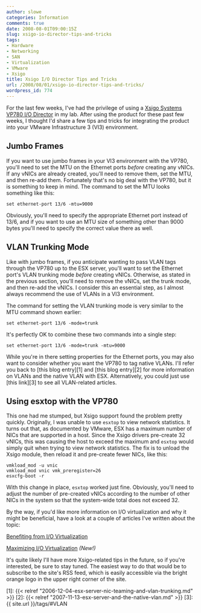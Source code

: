 ```yaml
---
author: slowe
categories: Information
comments: true
date: 2008-08-01T09:00:15Z
slug: xsigo-io-director-tips-and-tricks
tags:
- Hardware
- Networking
- SAN
- Virtualization
- VMware
- Xsigo
title: Xsigo I/O Director Tips and Tricks
url: /2008/08/01/xsigo-io-director-tips-and-tricks/
wordpress_id: 774
---
```


For the last few weeks, I've had the privilege of using a [Xsigo Systems VP780 I/O Director](http://www.xsigo.com/products/io_director.html) in my lab. After using the product for these past few weeks, I thought I'd share a few tips and tricks for integrating the product into your VMware Infrastructure 3 (VI3) environment.

## Jumbo Frames

If you want to use jumbo frames in your VI3 environment with the VP780, you'll need to set the MTU on the Ethernet ports _before_ creating any vNICs. If any vNICs are already created, you'll need to remove them, set the MTU, and then re-add them. Fortunately that's no big deal with the VP780, but it is something to keep in mind. The command to set the MTU looks something like this:

	set ethernet-port 13/6 -mtu=9000

Obviously, you'll need to specify the appropriate Ethernet port instead of 13/6, and if you want to use an MTU size of something other than 9000 bytes you'll need to specify the correct value there as well.

## VLAN Trunking Mode

Like with jumbo frames, if you anticipate wanting to pass VLAN tags through the VP780 up to the ESX server, you'll want to set the Ethernet port's VLAN trunking mode _before_ creating vNICs. Otherwise, as stated in the previous section, you'll need to remove the vNICs, set the trunk mode, and then re-add the vNICs. I consider this an essential step, as I almost always recommend the use of VLANs in a VI3 environment.

The command for setting the VLAN trunking mode is very similar to the MTU command shown earlier:

	set ethernet-port 13/6 -mode=trunk

It's perfectly OK to combine these two commands into a single step:

	set ethernet-port 13/6 -mode=trunk -mtu=9000

While you're in there setting properties for the Ethernet ports, you may also want to consider whether you want the VP780 to tag native VLANs. I'll refer you back to [this blog entry][1] and [this blog entry][2] for more information on VLANs and the native VLAN with ESX. Alternatively, you could just use [this link][3] to see all VLAN-related articles.

## Using esxtop with the VP780

This one had me stumped, but Xsigo support found the problem pretty quickly. Originally, I was unable to use `esxtop` to view network statistics. It turns out that, as documented by VMware, ESX has a maximum number of NICs that are supported in a host. Since the Xsigo drivers pre-create 32 vNICs, this was causing the host to exceed the maximum and `esxtop` would simply quit when trying to view network statistics. The fix is to unload the Xsigo module, then reload it and pre-create fewer NICs, like this:

	vmkload_mod -u vnic  
	vmkload_mod vnic vmk_preregister=26  
	esxcfg-boot -r

With this change in place, `esxtop` worked just fine. Obviously, you'll need to adjust the number of pre-created vNICs according to the number of other NICs in the system so that the system-wide total does not exceed 32.

By the way, if you'd like more information on I/O virtualization and why it might be beneficial, have a look at a couple of articles I've written about the topic:

[Benefiting from I/O Virtualization](http://searchservervirtualization.techtarget.com/tip/0,289483,sid94_gci1310580,00.html)  

[Maximizing I/O Virtualization](http://searchservervirtualization.techtarget.com/tip/0,289483,sid94_gci1322087,00.html) _(New!)_

It's quite likely I'll have more Xsigo-related tips in the future, so if you're interested, be sure to stay tuned. The easiest way to do that would be to subscribe to the site's RSS feed, which is easily accessible via the bright orange logo in the upper right corner of the site.

[1]: {{< relref "2006-12-04-esx-server-nic-teaming-and-vlan-trunking.md" >}}
[2]: {{< relref "2007-11-13-esx-server-and-the-native-vlan.md" >}}
[3]: {{ site.url }}/tags/#VLAN
